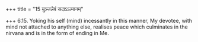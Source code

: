 +++
title = "15 युञ्जन्नेवं सदाऽऽत्मानम्"

+++
6.15. Yoking his self (mind) incessantly in this manner, My devotee,
with mind not attached to anything else, realises peace which culminates
in the nirvana and is in the form of ending in Me.
